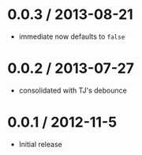 
0.0.3 / 2013-08-21
==================

* immediate now defaults to `false`

0.0.2 / 2013-07-27
==================

* consolidated with TJ's debounce

0.0.1 / 2012-11-5
==================

* Initial release
